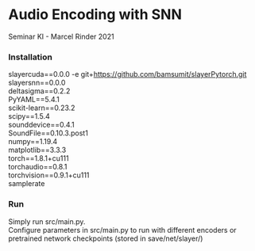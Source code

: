 # Audio Encoding with SNN
Seminar KI - Marcel Rinder 2021

### Installation

slayercuda==0.0.0 -e git+https://github.com/bamsumit/slayerPytorch.git<br />
slayersnn==0.0.0<br />
deltasigma==0.2.2<br />
PyYAML==5.4.1<br />
scikit-learn==0.23.2<br />
scipy==1.5.4<br />
sounddevice==0.4.1<br />
SoundFile==0.10.3.post1<br />
numpy==1.19.4<br />
matplotlib==3.3.3<br />
torch==1.8.1+cu111<br />
torchaudio==0.8.1<br />
torchvision==0.9.1+cu111<br />
samplerate<br />


### Run

Simply run src/main.py.<br />
Configure parameters in src/main.py to run with different encoders or pretrained network checkpoints (stored in save/net/slayer/)
